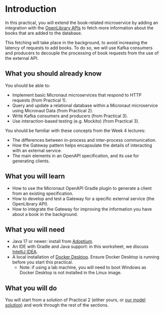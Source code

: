 # Introduction

In this practical, you will extend the book-related microservice by adding an integration with the [OpenLibrary APIs](https://openlibrary.org/developers/api) to fetch more information about the books that are added to the database.

This fetching will take place in the background, to avoid increasing the latency of requests to add books.
To do so, we will use Kafka consumers and producers to decouple the processing of book requests from the use of the external API.

## What you should already know

You should be able to:

* Implement basic Micronaut microservices that respond to HTTP requests (from Practical 1).
* Query and update a relational database within a Micronaut microservice using Micronaut Data (from Practical 2).
* Write Kafka consumers and producers (from Practical 3).
* Use interaction-based testing (e.g. Mockito) (from Practical 3).

You should be familiar with these concepts from the Week 4 lectures:

* The differences between in-process and inter-process communication.
* How the Gateway pattern helps encapsulate the details of interacting with an external service.
* The main elements in an OpenAPI specification, and its use for generating clients.

## What you will learn

* How to use the Micronaut OpenAPI Gradle plugin to generate a client from an existing specification.
* How to develop and test a Gateway for a specific external service (the OpenLibrary API).
* How to integrate the Gateway for improving the information you have about a book in the background.

## What you will need

* Java 17 or newer: install from [Adoptium](https://adoptium.net/).
* An IDE with Gradle and Java support: in this worksheet, we discuss [IntelliJ IDEA](https://www.jetbrains.com/idea/).
* A local installation of [Docker Desktop](https://www.docker.com/get-started/).
  Ensure Docker Desktop is running before you start this practical.
  *  Note: if using a lab machine, you will need to boot Windows as Docker
     Desktop is not installed in the Linux image.

## What you will do

You will start from a solution of Practical 2 (either yours, or [our model solution](../../solutions/practical2.zip)) and work through the rest of the sections.
